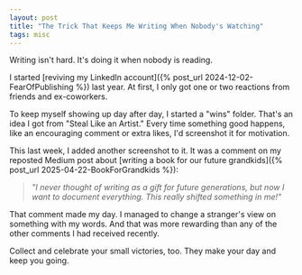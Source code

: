 ```yaml
---
layout: post
title: "The Trick That Keeps Me Writing When Nobody's Watching"
tags: misc
---
```


Writing isn't hard. It's doing it when nobody is reading.

I started [reviving my LinkedIn account]({% post_url 2024-12-02-FearOfPublishing %}) last year. At first, I only got one or two reactions from friends and ex-coworkers.

To keep myself showing up day after day, I started a "wins" folder. That's an idea I got from "Steal Like an Artist." Every time something good happens, like an encouraging comment or extra likes, I'd screenshot it for motivation.

This last week, I added another screenshot to it. It was a comment on my reposted Medium post about [writing a book for our future grandkids]({% post_url 2025-04-22-BookForGrandkids %}):

> _"I never thought of writing as a gift for future generations, but now I want to document everything. This really shifted something in me!"_

That comment made my day. I managed	to change a stranger's view on something with my words. And that was more rewarding than any of the other comments I had received recently.

Collect and celebrate your small victories, too. They make your day and keep you going.
